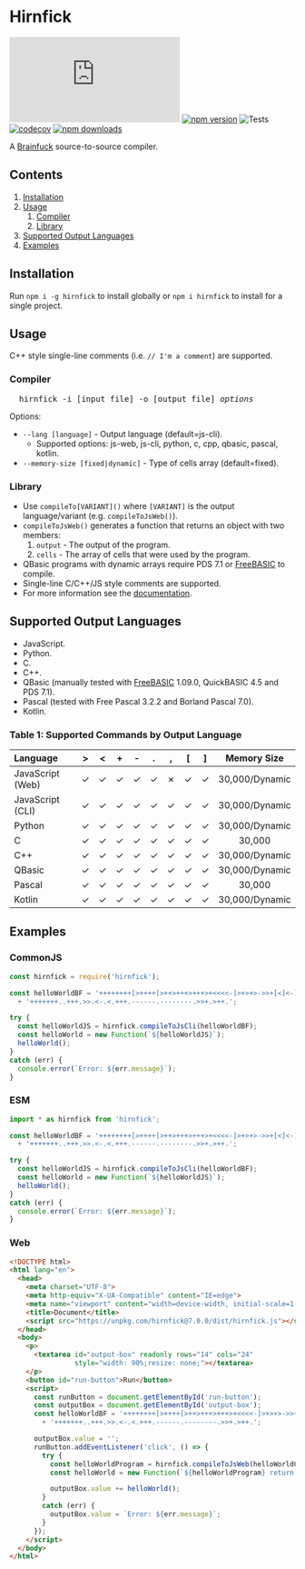 # Hirnfick

[![GitHub license](https://img.shields.io/github/license/synthetic-borealis/hirnfick.js)](https://github.com/synthetic-borealis/hirnfick.js/blob/main/LICENSE)
[![npm version](https://badge.fury.io/js/hirnfick.svg)](https://badge.fury.io/js/hirnfick)
![Tests](https://github.com/synthetic-borealis/hirnfick.js/actions/workflows/test.yml/badge.svg)
[![codecov](https://codecov.io/gh/synthetic-borealis/hirnfick.js/branch/main/graph/badge.svg?token=9JF2KN7ZLZ)](https://codecov.io/gh/synthetic-borealis/hirnfick.js)
[![npm downloads](https://img.shields.io/npm/dt/hirnfick)](https://www.npmjs.com/package/hirnfick)

A [Brainfuck](https://en.wikipedia.org/wiki/Brainfuck) source-to-source compiler.

## Contents

1. [Installation](#installation)
2. [Usage](#usage)
   1. [Compiler](#compiler)
   2. [Library](#library)
3. [Supported Output Languages](#supported-output-languages)
4. [Examples](#examples)

## Installation

Run `npm i -g hirnfick` to install globally or `npm i hirnfick` to install for a single project.

## Usage

C++ style single-line comments (i.e. ```// I'm a comment```) are supported.

### Compiler

<pre>
  hirnfick -i [input file] -o [output file] <i>options</i>
</pre>
Options:

- `--lang [language]` - Output language (default=js-cli).
  - Supported options: js-web, js-cli, python, c, cpp, qbasic, pascal, kotlin.
- `--memory-size [fixed|dynamic]` - Type of cells array (default=fixed).

### Library

- Use ```compileTo[VARIANT]()``` where ```[VARIANT]``` is the output language/variant (e.g. ```compileToJsWeb()```).
- ```compileToJsWeb()``` generates a function that returns an object with two members:
  1. ```output``` - The output of the program.
  2. ```cells``` - The array of cells that were used by the program.
- QBasic programs with dynamic arrays require PDS 7.1 or [FreeBASIC](https://www.freebasic.net/) to compile.
- Single-line C/C++/JS style comments are supported.
- For more information see the [documentation](docs/API.md).

## Supported Output Languages

- JavaScript.
- Python.
- C.
- C++.
- QBasic (manually tested with [FreeBASIC](https://www.freebasic.net/) 1.09.0, QuickBASIC 4.5 and PDS 7.1).
- Pascal (tested with Free Pascal 3.2.2 and Borland Pascal 7.0).
- Kotlin.

### Table 1: Supported Commands by Output Language

| Language         |   \>    |   \<    |    +    |    -    |    .    |    ,    |   \[    |   \]    |  Memory Size   |
|:-----------------|:-------:|:-------:|:-------:|:-------:|:-------:|:-------:|:-------:|:-------:|:--------------:|
| JavaScript (Web) | &check; | &check; | &check; | &check; | &check; | &cross; | &check; | &check; | 30,000/Dynamic |
| JavaScript (CLI) | &check; | &check; | &check; | &check; | &check; | &check; | &check; | &check; | 30,000/Dynamic |
| Python           | &check; | &check; | &check; | &check; | &check; | &check; | &check; | &check; | 30,000/Dynamic |
| C                | &check; | &check; | &check; | &check; | &check; | &check; | &check; | &check; |     30,000     |
| C++              | &check; | &check; | &check; | &check; | &check; | &check; | &check; | &check; | 30,000/Dynamic |
| QBasic           | &check; | &check; | &check; | &check; | &check; | &check; | &check; | &check; | 30,000/Dynamic |
| Pascal           | &check; | &check; | &check; | &check; | &check; | &check; | &check; | &check; |     30,000     |
| Kotlin           | &check; | &check; | &check; | &check; | &check; | &check; | &check; | &check; | 30,000/Dynamic |

## Examples

### CommonJS

```javascript
const hirnfick = require('hirnfick');

const helloWorldBF = '++++++++[>++++[>++>+++>+++>+<<<<-]>+>+>->>+[<]<-]>>.>---.'
  + '+++++++..+++.>>.<-.<.+++.------.--------.>>+.>++.';

try {
  const helloWorldJS = hirnfick.compileToJsCli(helloWorldBF);
  const helloWorld = new Function(`${helloWorldJS}`);
  helloWorld();
}
catch (err) {
  console.error(`Error: ${err.message}`);
}
```

### ESM

```javascript
import * as hirnfick from 'hirnfick';

const helloWorldBF = '++++++++[>++++[>++>+++>+++>+<<<<-]>+>+>->>+[<]<-]>>.>---.'
  + '+++++++..+++.>>.<-.<.+++.------.--------.>>+.>++.';

try {
  const helloWorldJS = hirnfick.compileToJsCli(helloWorldBF);
  const helloWorld = new Function(`${helloWorldJS}`);
  helloWorld();
}
catch (err) {
  console.error(`Error: ${err.message}`);
}
```

### Web

```html
<!DOCTYPE html>
<html lang="en">
  <head>
    <meta charset="UTF-8">
    <meta http-equiv="X-UA-Compatible" content="IE=edge">
    <meta name="viewport" content="width=device-width, initial-scale=1.0">
    <title>Document</title>
    <script src="https://unpkg.com/hirnfick@7.0.0/dist/hirnfick.js"></script>
  </head>
  <body>
    <p>
      <textarea id="output-box" readonly rows="14" cols="24"
                style="width: 90%;resize: none;"></textarea>
    </p>
    <button id="run-button">Run</button>
    <script>
      const runButton = document.getElementById('run-button');
      const outputBox = document.getElementById('output-box');
      const helloWorldBF = '++++++++[>++++[>++>+++>+++>+<<<<-]>+>+>->>+[<]<-]>>.>---.'
        + '+++++++..+++.>>.<-.<.+++.------.--------.>>+.>++.';

      outputBox.value = '';
      runButton.addEventListener('click', () => {
        try {
          const helloWorldProgram = hirnfick.compileToJsWeb(helloWorldCode);
          const helloWorld = new Function(`${helloWorldProgram} return main().output;`);

          outputBox.value += helloWorld();
        }
        catch (err) {
          outputBox.value = `Error: ${err.message}`;
        }
      });
    </script>
  </body>
</html>
```
